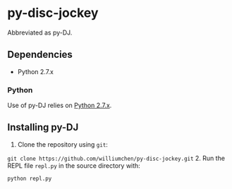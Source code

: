 # py-disc-jockey
Abbreviated as py-DJ.

## Dependencies
* Python 2.7.x

### Python
Use of py-DJ relies on [Python 2.7.x](https://www.python.org/downloads/). 

## Installing py-DJ
1. Clone the repository using ``` git ```:

  ``` git clone https://github.com/williumchen/py-disc-jockey.git ```
2. Run the REPL file ``` repl.py ``` in the source directory with:

  ``` python repl.py ```
